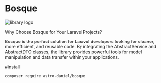# Bosque
![library logo](https://64.media.tumblr.com/77eeba3ea288877e2634f2584599a09b/e5cfc0461d08ef56-e3/s250x400/7bcb25818c3b34b69a11113cdbfdf733f21ab8de.pnj)

Why Choose Bosque for Your Laravel Projects?

Bosque is the perfect solution for Laravel developers looking for cleaner, more efficient, and reusable code. By integrating the AbstractService and AbstractDTO classes, the library provides powerful tools for model manipulation and data transfer within your applications.

#install
```bash
composer require astro-daniel/bosque
